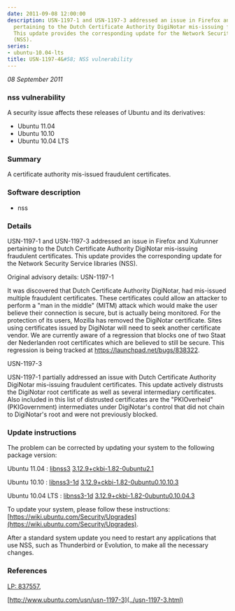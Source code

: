 ```yaml
---
date: 2011-09-08 12:00:00
description: USN-1197-1 and USN-1197-3 addressed an issue in Firefox and Xulrunner
  pertaining to the Dutch Certificate Authority DigiNotar mis-issuing fraudulent certificates.
  This update provides the corresponding update for the Network Security Service libraries
  (NSS).
series:
- ubuntu-10.04-lts
title: USN-1197-4&#58; NSS vulnerability
---
```


*08 September 2011*

### nss vulnerability

A security issue affects these releases of Ubuntu and its derivatives:

* Ubuntu 11.04
* Ubuntu 10.10
* Ubuntu 10.04 LTS

### Summary

A certificate authority mis-issued fraudulent certificates. 

### Software description

* nss 

### Details

USN-1197-1 and USN-1197-3 addressed an issue in Firefox and Xulrunner pertaining to the Dutch Certificate Authority DigiNotar mis-issuing fraudulent certificates. This update provides the corresponding update for the Network Security Service libraries (NSS).

Original advisory details: USN-1197-1

 It was discovered that Dutch Certificate Authority DigiNotar, had mis-issued multiple fraudulent certificates. These certificates could allow an attacker to perform a &quot;man in the middle&quot; (MITM) attack which would make the user believe their connection is secure, but is actually being monitored. For the protection of its users, Mozilla has removed the DigiNotar certificate. Sites using certificates issued by DigiNotar will need to seek another certificate vendor. We are currently aware of a regression that blocks one of two Staat der Nederlanden root certificates which are believed to still be secure. This regression is being tracked at https://launchpad.net/bugs/838322.

 USN-1197-3

 USN-1197-1 partially addressed an issue with Dutch Certificate Authority DigiNotar mis-issuing fraudulent certificates. This update actively distrusts the DigiNotar root certificate as well as several intermediary certificates. Also included in this list of distrusted certificates are the &quot;PKIOverheid&quot; (PKIGovernment) intermediates under DigiNotar&#39;s control that did not chain to DigiNotar&#39;s root and were not previously blocked.

### Update instructions

The problem can be corrected by updating your system to the following package version:

Ubuntu 11.04
 : [libnss3](https://launchpad.net/ubuntu/+source/nss) <span> [3.12.9+ckbi-1.82-0ubuntu2.1](https://launchpad.net/ubuntu/+source/nss/3.12.9+ckbi-1.82-0ubuntu2.1) </span> 

Ubuntu 10.10
 : [libnss3-1d](https://launchpad.net/ubuntu/+source/nss) <span> [3.12.9+ckbi-1.82-0ubuntu0.10.10.3](https://launchpad.net/ubuntu/+source/nss/3.12.9+ckbi-1.82-0ubuntu0.10.10.3) </span> 

Ubuntu 10.04 LTS
 : [libnss3-1d](https://launchpad.net/ubuntu/+source/nss) <span> [3.12.9+ckbi-1.82-0ubuntu0.10.04.3](https://launchpad.net/ubuntu/+source/nss/3.12.9+ckbi-1.82-0ubuntu0.10.04.3) </span> 

To update your system, please follow these instructions: [https://wiki.ubuntu.com/Security/Upgrades](https://wiki.ubuntu.com/Security/Upgrades).

After a standard system update you need to restart any applications that use NSS, such as Thunderbird or Evolution, to make all the necessary changes. 

### References

 
 [LP: 837557](https://launchpad.net/bugs/837557), 

 [http://www.ubuntu.com/usn/usn-1197-3](../usn-1197-3.html)